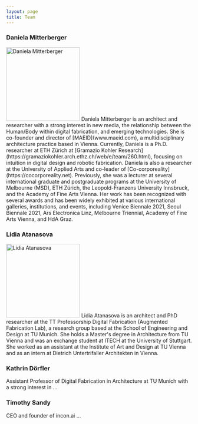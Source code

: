 ```yaml
---
layout: page
title: Team
---
```


### Daniela Mitterberger
<img src="{{site.baseurl}}images/team-dm.png" alt="Daniela Mitterberger" style="width:200px" class="drop-corners">
Daniela Mitterberger is an architect and researcher with a strong interest in new media, the relationship between the Human/Body within digital fabrication, and emerging technologies. She is co-founder and director of [MAEID](www.maeid.com), a multidisciplinary architecture practice based in Vienna. Currently, Daniela is a Ph.D. researcher at ETH Zürich at [Gramazio Kohler Research](https://gramaziokohler.arch.ethz.ch/web/e/team/260.html), focusing on intuition in digital design and robotic fabrication. Daniela is also a researcher at the University of Applied Arts and co-leader of [Co-corporeality](https://cocorporeality.net). Previously, she was a lecturer at several international graduate and postgraduate programs at the University of Melbourne (MSD), ETH Zürich, the Leopold-Franzens University Innsbruck, and the Academy of Fine Arts Vienna. Her work has been recognized with several awards and has been widely exhibited at various international galleries, institutions, and events, including Venice Biennale 2021, Seoul Biennale 2021, Ars Electronica Linz, Melbourne Triennial, Academy of Fine Arts Vienna, and HdA Graz.

### Lidia Atanasova
<img src="{{site.baseurl}}images/team-la.png" alt="Lidia Atanasova" style="width:200px" class="drop-corners">
Lidia Atanasova is an architect and PhD researcher at the TT Professorship Digital Fabrication (Augmented Fabrication Lab), a research group based at the School of Engineering and Design at TU Munich. She holds a Master's degree in Architecture from TU Vienna and was an exchange student at ITECH at the University of Stuttgart. She worked as an assistant at the Institute of Art and Design at TU Vienna and as an intern at Dietrich Untertrifaller Architekten in Vienna.


### Kathrin Dörfler
Assistant Professor of Digital Fabrication in Architecture at TU Munich with a strong interest in ...

### Timothy Sandy
CEO and founder of incon.ai ...